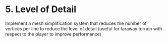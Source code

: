# 5. Level of Detail

Implement a mesh simplification system that reduces the number of vertices per line to reduce the level of detail (useful for faraway terrain with respect to the player to improve performance)
